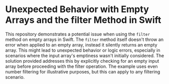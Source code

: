 # Unexpected Behavior with Empty Arrays and the filter Method in Swift

This repository demonstrates a potential issue when using the `filter` method on empty arrays in Swift.  The `filter` method itself doesn't throw an error when applied to an empty array, instead it silently returns an empty array. This might lead to unexpected behavior or logic errors, especially in scenarios where the input array's emptiness wasn't initially considered. The solution provided addresses this by explicitly checking for an empty input array before proceeding with the filter operation.  The example uses even number filtering for illustrative purposes, but this can apply to any filtering scenario.